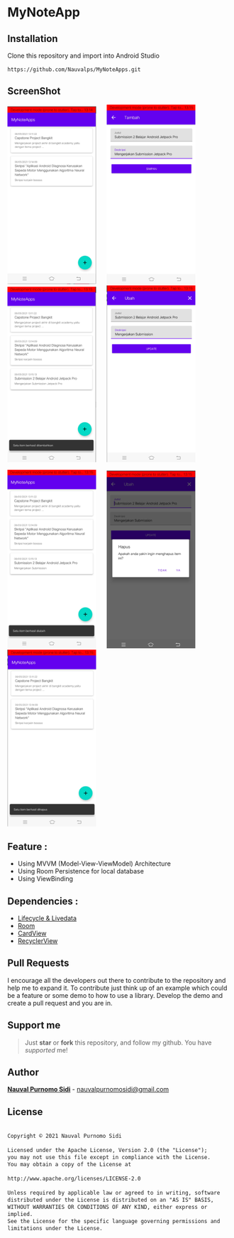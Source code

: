 

# MyNoteApp


## Installation
Clone this repository and import into Android Studio
```
https://github.com/Nauvalps/MyNoteApps.git
```


## ScreenShot
<p align="left">
    <img src="assets/home.png"
         alt="Home menu"
         style="margin-right: 20px;"
         width="200" />
    <img src="assets/formAdd.png"
         alt="Activity Add"
         style="margin-right: 20px;"
         width="200" />
    <img src="assets/message_add_success.png"
         alt="Message Add Success"
         style="margin-right: 20px;"
         width="200" />
    <img src="assets/formUpdate.png"
         alt="Acitivty Update"
         style="margin-right: 20px;"
         width="200" />
    
</p>


<p align="left">
    <img src="assets/message_update_success.png"
         alt="Message Update Success"
         style="margin-right: 20px;"
         width="200" />
    <img src="assets/dialog-delete.png"
         alt="Dialog Delete"
         style="margin-right: 20px;"
         width="200" />
    <img src="assets/message-delete-success.png"
         alt="Message Delete"
         style="margin-right: 20px;"
         width="200" />
</p>

## Feature :
- Using MVVM (Model-View-ViewModel) Architecture
- Using Room Persistence for local database
- Using ViewBinding

## Dependencies :
- [Lifecycle & Livedata](https://developer.android.com/jetpack/androidx/releases/lifecycle)
- [Room](https://developer.android.com/jetpack/androidx/releases/room)
- [CardView](https://developer.android.com/jetpack/androidx/releases/cardview)
- [RecyclerView](https://developer.android.com/jetpack/androidx/releases/recyclerview)

## Pull Requests
I encourage all the developers out there to contribute to the repository and help me to expand it. To contribute just think up of an example which could be a feature or some demo to how to use a library. Develop the demo and create a pull request and you are in.

## Support me
> Just  **star** or  **fork** this repository, and follow my github. You have *supported* me!

## Author
[**Nauval Purnomo Sidi**](https://www.linkedin.com/in/nauval-purnomo-sidi-536123184/) - nauvalpurnomosidi@gmail.com

## License
```

Copyright © 2021 Nauval Purnomo Sidi

Licensed under the Apache License, Version 2.0 (the "License");
you may not use this file except in compliance with the License.
You may obtain a copy of the License at

http://www.apache.org/licenses/LICENSE-2.0

Unless required by applicable law or agreed to in writing, software
distributed under the License is distributed on an "AS IS" BASIS,
WITHOUT WARRANTIES OR CONDITIONS OF ANY KIND, either express or implied.
See the License for the specific language governing permissions and
limitations under the License.

```
